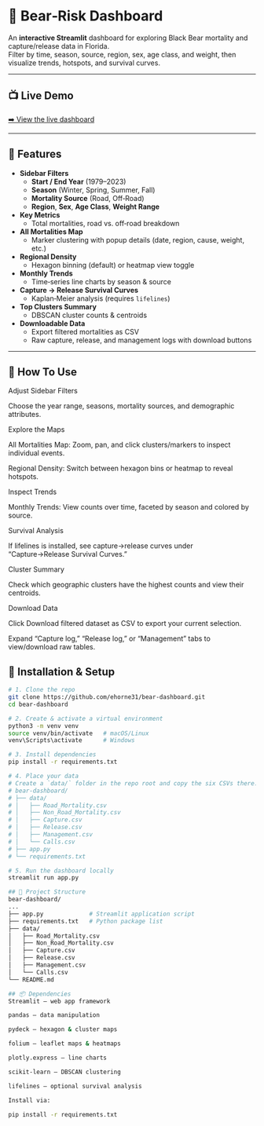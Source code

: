 # 🐻 Bear‑Risk Dashboard

An **interactive Streamlit** dashboard for exploring Black Bear mortality and capture/release data in Florida.  
Filter by time, season, source, region, sex, age class, and weight, then visualize trends, hotspots, and survival curves.

---

## 📺 Live Demo

[➡️ View the live dashboard](https://bear-dashboard-m3enxgrtonf3xobvkpnknp.streamlit.app/)

---

## 🚀 Features

- **Sidebar Filters**  
  - **Start / End Year** (1979–2023)  
  - **Season** (Winter, Spring, Summer, Fall)  
  - **Mortality Source** (Road, Off‑Road)  
  - **Region**, **Sex**, **Age Class**, **Weight Range**  
- **Key Metrics**  
  - Total mortalities, road vs. off‑road breakdown  
- **All Mortalities Map**  
  - Marker clustering with popup details (date, region, cause, weight, etc.)  
- **Regional Density**  
  - Hexagon binning (default) or heatmap view toggle  
- **Monthly Trends**  
  - Time‑series line charts by season & source  
- **Capture → Release Survival Curves**  
  - Kaplan‑Meier analysis (requires `lifelines`)  
- **Top Clusters Summary**  
  - DBSCAN cluster counts & centroids  
- **Downloadable Data**  
  - Export filtered mortalities as CSV  
  - Raw capture, release, and management logs with download buttons  

---
## 📝 How To Use
Adjust Sidebar Filters

Choose the year range, seasons, mortality sources, and demographic attributes.

Explore the Maps

All Mortalities Map: Zoom, pan, and click clusters/markers to inspect individual events.

Regional Density: Switch between hexagon bins or heatmap to reveal hotspots.

Inspect Trends

Monthly Trends: View counts over time, faceted by season and colored by source.

Survival Analysis

If lifelines is installed, see capture→release curves under “Capture→Release Survival Curves.”

Cluster Summary

Check which geographic clusters have the highest counts and view their centroids.

Download Data

Click Download filtered dataset as CSV to export your current selection.

Expand “Capture log,” “Release log,” or “Management” tabs to view/download raw tables.

## 🔧 Installation & Setup

```bash
# 1. Clone the repo
git clone https://github.com/ehorne31/bear-dashboard.git
cd bear-dashboard

# 2. Create & activate a virtual environment
python3 -m venv venv
source venv/bin/activate   # macOS/Linux
venv\Scripts\activate      # Windows

# 3. Install dependencies
pip install -r requirements.txt

# 4. Place your data
# Create a `data/` folder in the repo root and copy the six CSVs there:
# bear-dashboard/
# ├── data/
# │   ├── Road_Mortality.csv
# │   ├── Non_Road_Mortality.csv
# │   ├── Capture.csv
# │   ├── Release.csv
# │   ├── Management.csv
# │   └── Calls.csv
# ├── app.py
# └── requirements.txt

# 5. Run the dashboard locally
streamlit run app.py

## 📁 Project Structure
bear-dashboard/
...
├── app.py             # Streamlit application script
├── requirements.txt   # Python package list
├── data/              
│   ├── Road_Mortality.csv
│   ├── Non_Road_Mortality.csv
│   ├── Capture.csv
│   ├── Release.csv
│   ├── Management.csv
│   └── Calls.csv
└── README.md

## 📦 Dependencies
Streamlit — web app framework

pandas — data manipulation

pydeck — hexagon & cluster maps

folium — leaflet maps & heatmaps

plotly.express — line charts

scikit-learn — DBSCAN clustering

lifelines — optional survival analysis

Install via:

pip install -r requirements.txt
     
